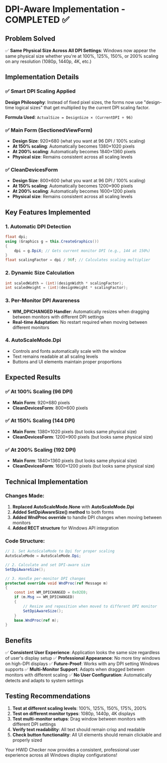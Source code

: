 # DPI-Aware Implementation - COMPLETED ✅

## Problem Solved

✅ **Same Physical Size Across All DPI Settings**: Windows now appear the same physical size whether you're at 100%, 125%, 150%, or 200% scaling on any resolution (1080p, 1440p, 4K, etc.)

## Implementation Details

### ✅ Smart DPI Scaling Applied

**Design Philosophy**: Instead of fixed pixel sizes, the forms now use "design-time logical sizes" that get multiplied by the current DPI scaling factor.

**Formula Used**: `ActualSize = DesignSize × (CurrentDPI ÷ 96)`

### ✅ Main Form (SectionedViewForm)
- **Design Size**: 920×680 (what you want at 96 DPI / 100% scaling)
- **At 150% scaling**: Automatically becomes 1380×1020 pixels
- **At 200% scaling**: Automatically becomes 1840×1360 pixels
- **Physical size**: Remains consistent across all scaling levels

### ✅ CleanDevicesForm
- **Design Size**: 800×600 (what you want at 96 DPI / 100% scaling)  
- **At 150% scaling**: Automatically becomes 1200×900 pixels
- **At 200% scaling**: Automatically becomes 1600×1200 pixels
- **Physical size**: Remains consistent across all scaling levels

## Key Features Implemented

### 1. **Automatic DPI Detection**
```csharp
float dpi;
using (Graphics g = this.CreateGraphics())
{
    dpi = g.DpiX; // Gets current monitor DPI (e.g., 144 at 150%)
}
float scalingFactor = dpi / 96f; // Calculates scaling multiplier
```

### 2. **Dynamic Size Calculation**
```csharp
int scaledWidth = (int)(designWidth * scalingFactor);
int scaledHeight = (int)(designHeight * scalingFactor);
```

### 3. **Per-Monitor DPI Awareness**
- **WM_DPICHANGED Handler**: Automatically resizes when dragging between monitors with different DPI settings
- **Real-time Adaptation**: No restart required when moving between different monitors

### 4. **AutoScaleMode.Dpi**
- Controls and fonts automatically scale with the window
- Text remains readable at all scaling levels
- Buttons and UI elements maintain proper proportions

## Expected Results

### ✅ At 100% Scaling (96 DPI)
- **Main Form**: 920×680 pixels
- **CleanDevicesForm**: 800×600 pixels

### ✅ At 150% Scaling (144 DPI) 
- **Main Form**: 1380×1020 pixels (but looks same physical size)
- **CleanDevicesForm**: 1200×900 pixels (but looks same physical size)

### ✅ At 200% Scaling (192 DPI)
- **Main Form**: 1840×1360 pixels (but looks same physical size)
- **CleanDevicesForm**: 1600×1200 pixels (but looks same physical size)

## Technical Implementation

### Changes Made:

1. **Replaced AutoScaleMode.None** with **AutoScaleMode.Dpi**
2. **Added SetDpiAwareSize() method** to both forms
3. **Added WndProc override** to handle DPI changes when moving between monitors
4. **Added RECT structure** for Windows API integration

### Code Structure:
```csharp
// 1. Set AutoScaleMode to Dpi for proper scaling
AutoScaleMode = AutoScaleMode.Dpi;

// 2. Calculate and set DPI-aware size
SetDpiAwareSize();

// 3. Handle per-monitor DPI changes
protected override void WndProc(ref Message m)
{
    const int WM_DPICHANGED = 0x02E0;
    if (m.Msg == WM_DPICHANGED)
    {
        // Resize and reposition when moved to different DPI monitor
        SetDpiAwareSize();
    }
    base.WndProc(ref m);
}
```

## Benefits

✅ **Consistent User Experience**: Application looks the same size regardless of user's display setup
✅ **Professional Appearance**: No more tiny windows on high-DPI displays
✅ **Future-Proof**: Works with any DPI setting Windows supports
✅ **Multi-Monitor Support**: Adapts when dragged between monitors with different scaling
✅ **No User Configuration**: Automatically detects and adapts to system settings

## Testing Recommendations

1. **Test at different scaling levels**: 100%, 125%, 150%, 175%, 200%
2. **Test on different monitor types**: 1080p, 1440p, 4K displays  
3. **Test multi-monitor setups**: Drag window between monitors with different DPI settings
4. **Verify text readability**: All text should remain crisp and readable
5. **Check button functionality**: All UI elements should remain clickable and properly sized

Your HWID Checker now provides a consistent, professional user experience across all Windows display configurations!